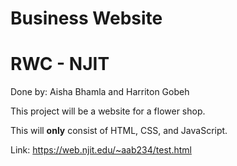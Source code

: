 # Business Website
# RWC - NJIT

Done by: Aisha Bhamla and Harriton Gobeh


This project will be a website for a flower shop.



This will **only** consist of HTML, CSS, and JavaScript.



Link: https://web.njit.edu/~aab234/test.html
